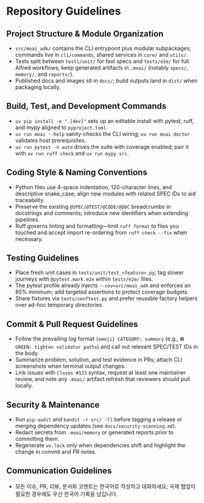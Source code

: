 # Repository Guidelines

## Project Structure & Module Organization
- `src/moai_adk/` contains the CLI entrypoint plus modular subpackages; commands live in `cli/commands`, shared services in `core/` and `utils/`.
- Tests split between `tests/unit/` for fast specs and `tests/e2e/` for full Alfred workflows; keep generated artifacts in `.moai/` (notably `specs/`, `memory/`, and `reports/`).
- Published docs and images sit in `docs/`; build outputs land in `dist/` when packaging locally.

## Build, Test, and Development Commands
- `uv pip install -e ".[dev]"` sets up an editable install with pytest, ruff, and mypy aligned to `pyproject.toml`.
- `uv run moai --help` sanity-checks the CLI wiring; `uv run moai doctor` validates host prerequisites.
- `uv run pytest -n auto` drives the suite with coverage enabled; pair it with `uv run ruff check` and `uv run mypy src`.

## Coding Style & Naming Conventions
- Python files use 4-space indentation, 120-character lines, and descriptive snake_case; align new modules with related SPEC IDs to aid traceability.
- Preserve the existing `@SPEC/@TEST/@CODE/@DOC` breadcrumbs in docstrings and comments; introduce new identifiers when extending pipelines.
- Ruff governs linting and formatting—limit `ruff format` to files you touched and accept import re-ordering from `ruff check --fix` when necessary.

## Testing Guidelines
- Place fresh unit cases in `tests/unit/test_<feature>.py`; tag slower journeys with `@pytest.mark.e2e` within `tests/e2e/` files.
- The pytest profile already injects `--cov=src/moai_adk` and enforces an 85% minimum; add targeted assertions to protect coverage budgets.
- Share fixtures via `tests/conftest.py` and prefer reusable factory helpers over ad-hoc temporary directories.

## Commit & Pull Request Guidelines
- Follow the prevailing log format `{emoji} CATEGORY: summary` (e.g., `🟢 GREEN: tighten validator paths`) and call out relevant SPEC/TEST IDs in the body.
- Summarize problem, solution, and test evidence in PRs; attach CLI screenshots when terminal output changes.
- Link issues with `Closes #123` syntax, request at least one maintainer review, and note any `.moai/` artifact refresh that reviewers should pull locally.

## Security & Maintenance
- Run `pip-audit` and `bandit -r src/ -ll` before tagging a release or merging dependency updates (see `docs/security-scanning.md`).
- Redact secrets from `.moai/memory` or generated reports prior to committing them.
- Regenerate `uv.lock` only when dependencies shift and highlight the change in commit and PR notes.

## Communication Guidelines
- 모든 이슈, PR, 리뷰, 문서화 코멘트는 한국어로 작성하고 대화하세요; 국제 협업이 필요한 경우에도 우선 한국어 기록을 남깁니다.
